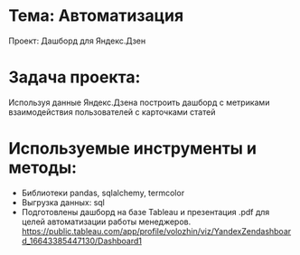 # Тема: Автоматизация
Проект: Дашборд для Яндекс.Дзен
# Задача проекта:
Используя данные Яндекс.Дзена построить дашборд с метриками взаимодействия пользователей с карточками статей

# Используемые инструменты и методы:
* Библиотеки pandas, sqlalchemy, termcolor
* Выгрузка данных: sql
* Подготовлены дашборд на базе Tableau и презентация .pdf для целей автоматизации работы менеджеров.
https://public.tableau.com/app/profile/volozhin/viz/YandexZendashboard_16643385447130/Dashboard1
